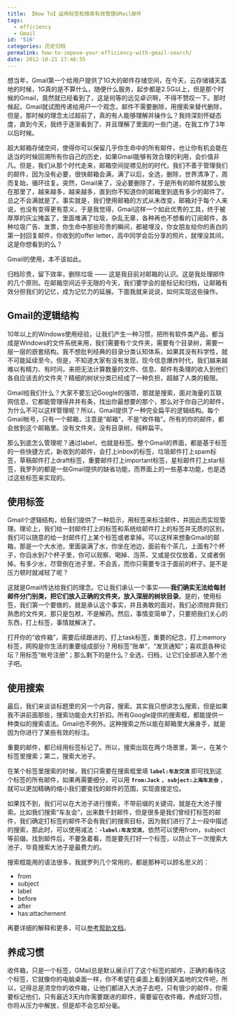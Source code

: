 ```yaml
---
title: 【How To】运用标签和搜索有效管理GMail邮件
tags:
  - efficiency
  - Gmail
id: '516'
categories: 历史归档
permalink: how-to-impove-your-efficiency-with-gmail-search/
date: 2012-10-21 17:46:55
---
```


想当年，Gmail第一个给用户提供了1G大的邮件存储空间，在今天，云存储铺天盖地的时候，1G真的是不算什么，随便什么服务，起步都是2.5G以上，但是那个时候的Gmail，竟然就已经看到了，这是何等的远见卓识啊，不得不赞叹一下。那时候起，Gmail就试图传递给用户一个观念，邮件不需要删除，用搜索来替代删除，但是，那时候的理念太过超前了，真的有人能够理解并操作么？我持深刻怀疑态度，直到今天，我终于逐渐看到了、并且理解了里面的一些门道，在我工作了3年以后时候。
<!-- more -->
超大邮箱存储空间，使得你可以保留几乎你生命中的所有邮件，也让你有机会能在适当的时候回溯所有你自己的历史，如果Gmail能够有效合理的利用，会价值非凡。但是，我们从那个时代走来，邮箱空间捉襟见肘的时代，我们不善于管理我们的邮件，因为没有必要，很快邮箱会满，满了以后，全选，删除，世界清净了，周而复始，循环往复。突然，Gmail来了，没必要删除了，于是所有的邮件就那么放在那里了，越来越多，越来越多，直到你不知道你的邮箱里到底有多少的邮件了。总之不会满就是了。事实就是，我们使用邮箱的方式从未改变，邮箱对于每个人来说，也没有变得更有意义，于是我觉得，Gmail这样一个如此优秀的工具，终于被厚厚的灰尘掩盖了，里面堆满了垃圾，杂乱无章，各种再也不想看的订阅邮件，各种垃圾广告、发票，你生命中那些珍贵的瞬间，都被埋没，你女朋友给你的表白的第一封回复邮件，你收到的offer letter，高中同学会后分享的照片，就埋没其间，这是你想看到的么？

Gmail的使用，本不该如此。

归档珍贵，留下效率，删除垃圾 —— 这是我目前对邮箱的认识。这是我处理邮件的几个原则。在邮箱空间近乎无限的今天，我们要学会的是标记和归档，让邮箱有效分担我们的记忆，成为记忆力的延展。下面我就来说说，如何实现这些操作。

## Gmail的逻辑结构

10年以上的Windows使用经验，让我们产生一种习惯，把所有软件类产品，都当成是Windows的文件系统来用，我们需要有个文件夹，需要有个目录树，需要一层一层的嵌套结构。我不想批判经典的目录分类认知体系，如果其没有科学性，就不可能延续至今。但是，不知道大家有没有发现，现今信息爆炸时代，我们越来越难以有精力、有时间，来把无法计算数量的文件、信息、邮件有条理的收入到他们各自应该去的文件夹？精细的树状分类已经成了一种负担，超越了人类的极限。

Gmail给我们什么？大家不要忘记Google的强项，那就是搜索，面对海量的互联网信息，它都能管理得井井有条，找出你最想要的那个，那么对于你自己的邮件，为什么不可以这样管理呢？所以，Gmail提供了一种完全扁平的逻辑结构。每个Gmail帐号，只有一个邮箱，注意是“邮箱”，不是“收件箱”。所有的你的邮件，都会放到这个邮箱里。没有文件夹，没有目录树，纯粹扁平。

那么到底怎么管理呢？通过label，也就是标签。整个Gmail的界面，都是基于标签的一些快捷方式，新收到的邮件，会打上inbox的标签，垃圾邮件打上spam标签，草稿邮件打上draft标签，重要邮件打上important标签，星标邮件打上star标签，我罗列的都是一些Gmail提供的缺省功能，而界面上的一些基本功能，也是透过这些标签来实现的。

## 使用标签

Gmail个逻辑结构，给我们提供了一种启示，用标签来标注邮件，并因此而实现管理。理论上，我们给一封邮件打上的标签和系统给邮件打上的标签并无质的区别，我们可以随意的给一封邮件打上某个标签或者拿掉。可以这样来想象Gmail的邮箱，那是一个大水池，里面装满了水，你坐在池边，面前有个茶几，上面有7个杯子，你舀水到7个杯子里，你可以观察、喝掉、泡茶，又或是仅仅放着，又或者倒掉。有多少水，尽管倒在池子里，不会丢，而你只需要专注于面前的杯子。是不是压力顿时就减轻了呢？

这就是Gmail传达给我们的理念。它让我们承认一个事实——**我们确实无法给每封邮件分门别类，把它们放入正确的文件夹，放入深层的树状目录**。是的，使用标签，我们第一个要做的，就是承认这个事实，并且勇敢的面对，我们必须抛弃我们熟悉的文件夹，那只是包袱，不是解药。然后，事情变简单了，只要把我们关心的东西，打上标签，事情就解决了。

打开你的“收件箱”，需要后续跟进的，打上task标签，重要的纪念，打上memory标签，网购是你生活的重要组成部分？用标签“账单”，“发货通知”；喜欢逛各种论坛？用标签“帐号注册”；那么剩下的是什么？全选，归档，让它们全部进入那个池子吧。

## 使用搜索

最后，我们来谈谈标题里的另一个内容，搜索。其实我只想讲怎么搜索，但是如果我不讲前面那些，搜索功能会大打折扣。所有Google提供的搜索框，都能提供一种类似的搜索语法。Gmail也不例外。这种搜索之所以能在邮箱里大展身手，就是因为你进行了某些有效的标注。

重要的邮件，都已经用标签标记了。所以，搜索出现在两个场景里，第一，在某个标签里搜索；第二，搜索大池子。

在某个标签里搜索的时候，我们只需要在搜索框里填 **`label:车友交流`** 即可找到这个标签的所有邮件，如果再需要细分，可以用 **`from:Jack`** ，**`subject:上海车友会`** ，就可以更加精确的缩小我们要查找的邮件的范围，实现直接定位。

如果找不到，我们可以在大池子进行搜索，不带前缀的关键词，就是在大池子搜索。比如我们搜索“车友会”，出来数千封邮件，但是很多是我们曾经打标签的邮件，我们确定打标签的邮件不会有我们的搜索目标，因为我们进行了上一段中描述的搜索，那此时，可以使用减法：**`-label:车友交流`**，依然可以使用from，subject等前缀。找到邮件后，不要急着看，而是要先打好一个标签，以防止下一次搜索大池子，毕竟搜索大池子是最费力的。

搜索框能用的语法很多，我就罗列几个常用的，都是那种可以顾名思义的：

*   from
*   subject
*   label
*   before
*   after
*   has:attachement

再要详细的解释和更多，可以[参考帮助文档](http://support.google.com/mail/bin/answer.py?hl=zh-Hans&answer=7190 "Gmail高级搜索帮助")。

## 养成习惯

收件箱，只是一个标签，GMail总是默认展示打了这个标签的邮件，正确的看待这个标签，它就像你的电脑桌面一样，你不希望在桌面上看到铺天盖地的文件吧，所以，记得总是清空你的收件箱，让他们都进入大池子去吧，只有很少的邮件，你需要标记他们，只有最近3天内你需要跟进的邮件，需要留在收件箱，养成好习惯，你将从压力中解放，但是却不会忘却分毫。
